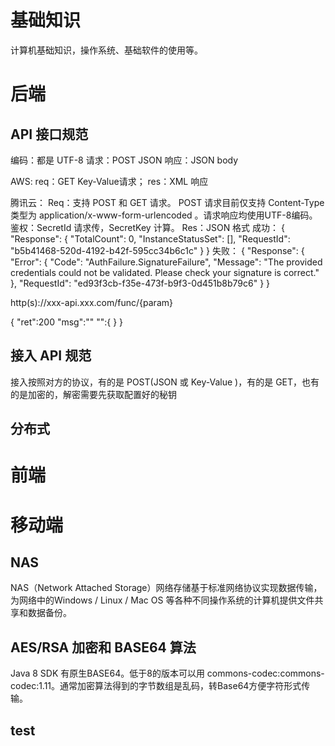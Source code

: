 # 基础知识

计算机基础知识，操作系统、基础软件的使用等。

# 后端

## API 接口规范
编码：都是 UTF-8
请求：POST JSON
响应：JSON body

AWS: 
req：GET Key-Value请求；
res：XML 响应

腾讯云：
Req：支持 POST 和 GET 请求。 POST 请求目前仅支持 Content-Type 类型为 application/x-www-form-urlencoded 。请求响应均使用UTF-8编码。
鉴权：SecretId 请求传，SecretKey 计算。
Res：JSON 格式
成功：
{
    "Response": {
        "TotalCount": 0,
        "InstanceStatusSet": [],
        "RequestId": "b5b41468-520d-4192-b42f-595cc34b6c1c"
    }
}
失败：
{
    "Response": {
        "Error": {
            "Code": "AuthFailure.SignatureFailure",
            "Message": "The provided credentials could not be validated. Please check your signature is correct."
        },
        "RequestId": "ed93f3cb-f35e-473f-b9f3-0d451b8b79c6"
    }
}


http(s)://xxx-api.xxx.com/func/{param}

{
	"ret":200
	"msg":""
	"":{
	}
}


## 接入 API 规范
接入按照对方的协议，有的是 POST(JSON 或 Key-Value )，有的是 GET，也有的是加密的，解密需要先获取配置好的秘钥

## 分布式

# 前端

# 移动端
  
## NAS

NAS（Network Attached Storage）网络存储基于标准网络协议实现数据传输，为网络中的Windows / Linux / Mac OS 等各种不同操作系统的计算机提供文件共享和数据备份。

## AES/RSA 加密和 BASE64 算法

Java 8 SDK 有原生BASE64。低于8的版本可以用 commons-codec:commons-codec:1.11。通常加密算法得到的字节数组是乱码，转Base64方便字符形式传输。

## test
